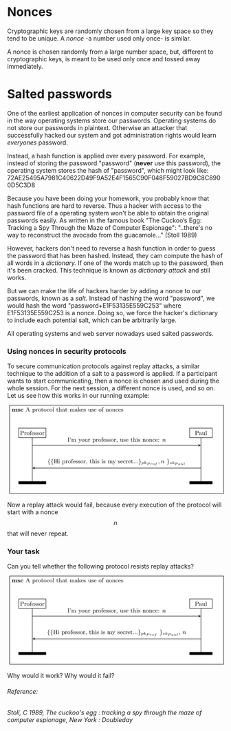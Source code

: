 # Nonces

Cryptographic keys are randomly chosen from a large key space so they tend to be unique. A *nonce* -a number used only once- is similar. 

A nonce is chosen randomly from a large number space, but, different to cryptographic keys, is meant to be used only once and tossed away immediately.

# Salted passwords

One of the earliest application of nonces in computer security can be found in the way operating systems store our passwords. Operating systems do not store our passwords in plaintext. Otherwise an attacker that successfully hacked our system and got administration rights would learn _everyones_ password.

Instead, a hash function is applied over every password. For example, instead of storing the password "password" (**never** use this password), the operating system stores the hash of "password", which might look like: 72AE25495A7981C40622D49F9A52E4F1565C90F048F59027BD9C8C8900D5C3D8

Because you have been doing your homework, you probably know that hash functions are hard to reverse. Thus a hacker with access to the password file of a operating system won't be able to obtain the original passwords easily. As written in the famous book "The Cuckoo’s Egg: Tracking a Spy Through the Maze of Computer Espionage": "..there's no way to reconstruct the avocado from the guacamole..." (Stoll 1989)

However, hackers don't need to reverse a hash function in order to guess the password that has been hashed. Instead, they cam compute the hash of all words in a *dictionary.* If one of the words match up to the password, then it's been cracked. This technique is known as *dictionary attack* and still works. 

But we can make the life of hackers harder by adding a nonce to our passwords, known as a *salt*. Instead of hashing the word "password", we would hash the word "password+E1F53135E559C253" where E1F53135E559C253 is a nonce. Doing so, we force the hacker's dictionary to include each potential salt, which can be arbitrarily large. 

All operating systems and web server nowadays used salted passwords. 

### Using nonces in security protocols

To secure communication protocols against replay attacks, a similar technique to the addition of a salt to a password is applied. If a participant wants to start communicating, then a nonce is chosen and used during the whole session. For the next session, a different nonce is used, and so on. Let us see how this works in our running example: 

![GitHub Logo](./images/msc-charts/secure-protocol-with-nonces.jpg)

Now a replay attack would fail, because every execution of the protocol will start with a nonce $$n$$ that will never repeat. 

### Your task

Can you tell whether the following protocol resists replay attacks?

![GitHub Logo](./images/msc-charts/weak-protocol-with-nonces.jpg)

Why would it work?  Why would it fail?

###### Reference:

###### Stoll, C 1989, _The cuckoo's egg : tracking a spy through the maze of computer espionage_, New York : Doubleday



